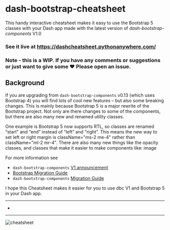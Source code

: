 # dash-bootstrap-cheatsheet

This handy interactive cheatsheet makes it easy to use the Bootstrap 5 classes with your Dash app
made with the latest version of *dash-bootstrap-components* V1.0

### See it live at https://dashcheatsheet.pythonanywhere.com/

### Note - this is a WIP. If you have any comments or suggestions or just want to give some :heart: Please open an issue.

## Background



If you are upgrading from `dash-bootstrap-components` v0.13 (which uses Bootstrap 4) you will find lots of cool new features – but also some breaking changes. This is mainly because Bootstrap 5 is a major rewrite of the Bootstrap project. Not only are there changes to some of the components, but there are also many new and renamed utility classes.

One example is Bootstrap 5 now supports RTL, so classes are renamed “start” and “end” instead of “left” and “right”. This means the new way to set left or right margin is className="ms-2 me-4" rather than className="ml-2 mr-4". There are also many new things like the opacity classes, and classes that make it easier to make components like: image

For more information see
 - `dash-bootstrap-components`  [V1 announcement](https://community.plotly.com/t/dash-bootstrap-components-v1-beta-release-available/56526/5)
  -  [Bootstrap Migration Guide](https://getbootstrap.com/docs/5.0/migration/)
 - `dash-bootstrap-components` [Migration Guide](https://dbc-v1.herokuapp.com/migration-guide/)

I hope this Cheatsheet makes it easier for you to use dbc V1 and Bootstrap 5 in your Dash app.

---
-
---



![cheatsheet](https://user-images.githubusercontent.com/72614349/134268914-10dc5211-80b2-4b36-95b4-0515d27d70e8.gif)